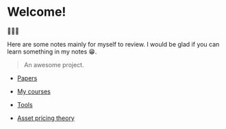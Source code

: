 # Welcome! <!-- {docsify-ignore} -->
:tada::tada::tada:

Here are some notes mainly for myself to review. I would be glad if you can learn something in my notes :grin:.


> An awesome project.

- [Papers](papers/_sidebar.md)

- [My courses](courses/README.md)

- [Tools](实用工具/_sidebar.md)

- [Asset pricing theory](Asset_pricing_theory/_sidebar.md)